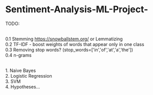 # Sentiment-Analysis-ML-Project-


TODO: </br> </br>

0.1 Stemming https://snowballstem.org/  or Lemmatizing </br>
0.2 TF-IDF - boost weights of words that appear only in one class </br>
0.3 Removing stop words? (stop_words=['in','of','at','a','the'])  </br>
0.4 n-grams </br>

</br>
1. Naive Bayes </br>
2. Logistic Regression </br>
3. SVM <br/>
4. Hypotheses... </br>
